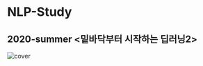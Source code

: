 # NLP-Study

## 2020-summer <밑바닥부터 시작하는 딥러닝2> 

![cover](https://user-images.githubusercontent.com/75110162/101494574-dffc2780-39aa-11eb-8a20-3eb58312b99c.png=100x20)




